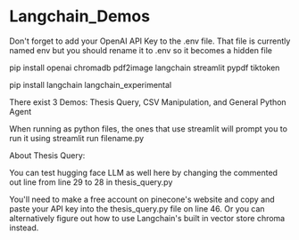 # Langchain_Demos

Don't forget to add your OpenAI API Key to the .env file. That file is currently named env but you should rename it to .env so it becomes a hidden file

pip install openai chromadb pdf2image langchain streamlit pypdf tiktoken

pip install langchain langchain_experimental

There exist 3 Demos: Thesis Query, CSV Manipulation, and General Python Agent

When running as python files, the ones that use streamlit will prompt you to run it using streamlit run filename.py



About Thesis Query:

You can test hugging face LLM as well here by changing the commented out line from line 29 to 28 in  thesis_query.py

You'll need to make a free account on pinecone's website and copy and paste your API key into the thesis_query.py file on line 46. Or you can alternatively figure out how to use Langchain's built in vector store chroma instead. 
